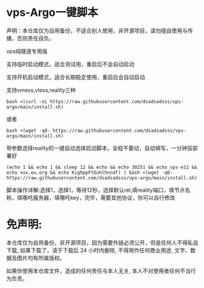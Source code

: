 # vps-Argo一键脚本

声明：本仓库仅为自用备份，不适合别人使用，非开源项目，请勿擅自使用与传播，否则责任自负。

vps纯隧道专用版

支持临时启动模式，适合测试用，重启后不会自动启动

支持开机启动模式，适合长期稳定使用，重启后会自动启动

支持vmess,vless,reality三种
```
bash <(curl -sL https://raw.githubusercontent.com/dsadsadsss/vps-argo/main/install.sh)

```
或者
```
bash <(wget -qO- https://raw.githubusercontent.com/dsadsadsss/vps-argo/main/install.sh)
```
带参数选择reality的一键自动选择启动脚本，全程不要动，自动填写，一分钟馁部署好
```
(echo 1 && echo 1 && sleep 12 && echo && echo 30251 && echo vps-e11 && echo xxx.eu.org && echo KighppFtOuhlhnndf) | bash <(wget -qO- https://raw.githubusercontent.com/dsadsadsss/vps-argo/main/install.sh)
```
脚本操作详解:选择1，选择1，等待12秒，选择默认rel,填reality端口，填节点名称，填哪吒服务器，填哪吒key，完毕，需要其他协议，你可以自行修改

# 免声明:

本仓库仅为自用备份，非开源项目，因为需要外链必须公开，但是任何人不得私自下载, 如果下载了，请于下载后 24 小时内删除, 不得用作任何商业用途, 文字、数据及图片均有所属版权。 

如果你使用本仓库文件，造成的任何责任与本人无关, 本人不对使用者任何不当行为负责。
